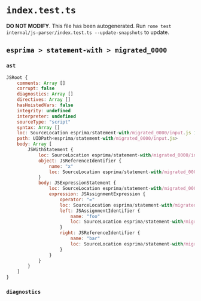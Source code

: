 # `index.test.ts`

**DO NOT MODIFY**. This file has been autogenerated. Run `rome test internal/js-parser/index.test.ts --update-snapshots` to update.

## `esprima > statement-with > migrated_0000`

### `ast`

```javascript
JSRoot {
	comments: Array []
	corrupt: false
	diagnostics: Array []
	directives: Array []
	hasHoistedVars: false
	integrity: undefined
	interpreter: undefined
	sourceType: "script"
	syntax: Array []
	loc: SourceLocation esprima/statement-with/migrated_0000/input.js 1:0-2:0
	path: UIDPath<esprima/statement-with/migrated_0000/input.js>
	body: Array [
		JSWithStatement {
			loc: SourceLocation esprima/statement-with/migrated_0000/input.js 1:0-1:18
			object: JSReferenceIdentifier {
				name: "x"
				loc: SourceLocation esprima/statement-with/migrated_0000/input.js 1:6-1:7 (x)
			}
			body: JSExpressionStatement {
				loc: SourceLocation esprima/statement-with/migrated_0000/input.js 1:9-1:18
				expression: JSAssignmentExpression {
					operator: "="
					loc: SourceLocation esprima/statement-with/migrated_0000/input.js 1:9-1:18
					left: JSAssignmentIdentifier {
						name: "foo"
						loc: SourceLocation esprima/statement-with/migrated_0000/input.js 1:9-1:12 (foo)
					}
					right: JSReferenceIdentifier {
						name: "bar"
						loc: SourceLocation esprima/statement-with/migrated_0000/input.js 1:15-1:18 (bar)
					}
				}
			}
		}
	]
}
```

### `diagnostics`

```

```
